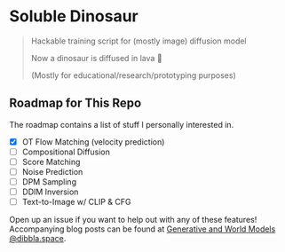 # Soluble Dinosaur

> Hackable training script for (mostly image) diffusion model
> 
> Now a dinosaur is diffused in lava 🫠
>
> (Mostly for educational/research/prototyping purposes)

## Roadmap for This Repo
The roadmap contains a list of stuff I personally interested in.

- [x] OT Flow Matching (velocity prediction)
- [ ] Compositional Diffusion
- [ ] Score Matching
- [ ] Noise Prediction
- [ ] DPM Sampling
- [ ] DDIM Inversion
- [ ] Text-to-Image w/ CLIP & CFG

Open up an issue if you want to help out with any of these features! Accompanying blog posts can be found at [Generative and World Models @dibbla.space](https://dibbla.space/posts/learn_notes/generative_n_world_model/).